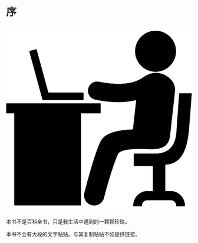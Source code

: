 # 序

![](/assets/working-with-laptop-svgrepo-com.svg)

本书不是百科全书，只是我生活中遇到的一颗颗珍珠。

本书不会有大段的文字粘贴。与其复制粘贴不如提供链接。

